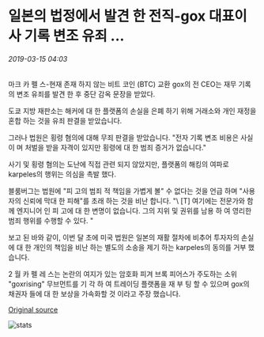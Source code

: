 # 일본의 법정에서 발견 한 전직-gox 대표이사 기록 변조 유죄 ...

###### 2019-03-15 04:03

마크 카 펠 스-현재 존재 하지 않는 비트 코인 (BTC) 교환 gox의 전 CEO는 재무 기록의 변조 유죄를 발견 한 후 중단 감옥 문장을 받았다.

도쿄 지방 재판소는 해커에 대 한 플랫폼의 손실을 은폐 하기 위해 거래소와 개인 재정을 혼합 하는 것을 유죄 판결을 받았습니다.

그러나 법원은 횡령 혐의에 대해 무죄 판결을 받았습니다. "전자 기록 변조 비용은 사실이 며 처벌을 받을 자격이 있지만 횡령에 대 한 범죄 증거가 없습니다."

사기 및 횡령 혐의는 도난에 직접 관련 되지 않았지만, 플랫폼의 해킹의 여파로 karpeles의 행위는 의심을 촉발 했다.

블룸버그는 법원에 "피 고의 범죄 적 책임을 가볍게 볼" 수 없다는 것을 언급 하며 "사용자의 신뢰에 막대 한 피해"를 초래 하는 것을 비난 합니다. "\ [T] 여기에는 전문가와 함께 엔지니어 인 피 고에 대 한 변명이 없습니다. 그의 지위 및 권위를 남용 하 여 영리한 범죄 행위를 수행할 수 있다. "

보고 된 바와 같이, 이번 달 초에 미국 법원은 일본의 재활 절차에 비추어 투자자의 손실에 대 한 개인의 책임을 비난 하는 별도의 소송을 제기 하는 karpeles의 동의를 거부 했습니다.

2 월 카 펠 레 스는 논란의 여지가 있는 암호화 피겨 브록 피어스가 주도하는 소위 "goxrising" 무브먼트를 기 각 하 여 트레이딩 플랫폼을 재 부 팅 할 수 있으며 gox의 채권자 들에 대 한 보상을 가속화할 것 이라고 주장 했습니다.

[Original source](https://cointelegraph.com/news/japanese-court-finds-ex-mt-gox-ceo-guilty-of-record-tampering)

![stats](https://c.statcounter.com/11760860/0/a89fa40b/1/ "stats")